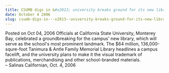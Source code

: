 ```yaml
---
title: CSUMB digs in &#x2013; university breaks ground for its new library
date: October 4 2006
slug: csumb-digs-in---x2013--university-breaks-ground-for-its-new-library
---
```





<span class="date">Posted on Oct 04, 2006    </span>
Officials at California State University, Monterey Bay, celebrated
a groundbreaking for the campus&apos; new library, which will serve as
the school&apos;s most prominent landmark. The $64 million,
136,000-squre-foot Tanimura &amp; Antle Family Memorial Library
headlines a campus facelift, and the university plans to make it
the visual trademark of publications, merchandising and other
school-branded materials.<br>
&#x2013; Salinas Californian, Oct. 4, 2006<br/></br>




